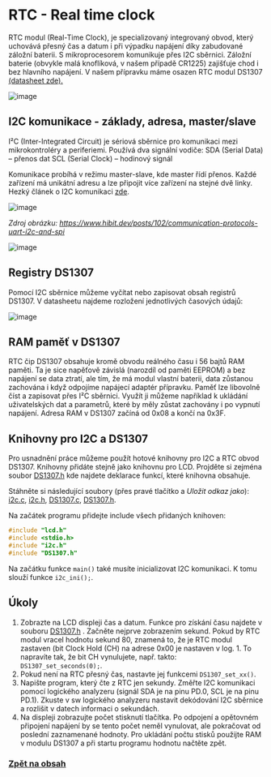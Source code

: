 # RTC - Real time clock

RTC modul (Real-Time Clock), je specializovaný integrovaný obvod, který uchovává přesný čas a datum i při výpadku napájení díky zabudované záložní baterii.
S mikroprocesorem komunikuje přes I2C sběrnici. Záložní baterie (obvykle malá knoflíková, v našem případě CR1225) zajišťuje chod i bez hlavního napájení. V našem přípravku máme osazen RTC modul DS1307 [(datasheet zde).](https://www.analog.com/media/en/technical-documentation/data-sheets/ds1307.pdf)

![image](https://github.com/user-attachments/assets/cce6d9e5-ccb2-46b5-b323-d633d9c3074b)

## I2C komunikace - základy, adresa, master/slave
I²C (Inter-Integrated Circuit) je sériová sběrnice pro komunikaci mezi mikrokontroléry a periferiemi. Používá dva signální vodiče:
SDA (Serial Data) – přenos dat
SCL (Serial Clock) – hodinový signál

Komunikace probíhá v režimu master-slave, kde master řídí přenos. Každé zařízení má unikátní adresu a lze připojit více zařízení na stejné dvě linky. Hezký článek o I2C komunikaci [zde](http://www.elektromys.eu/clanky/ele_i2c/clanek.html).

![image](https://github.com/user-attachments/assets/abc6c42b-abeb-4a6f-a850-ca47433e5dd9)
 
*Zdroj obrázku: https://www.hibit.dev/posts/102/communication-protocols-uart-i2c-and-spi*

![image](https://github.com/user-attachments/assets/8d93955c-0cee-41fa-94fe-6d2272da27a4)


## Registry DS1307
Pomocí I2C sběrnice můžeme vyčítat nebo zapisovat obsah registrů DS1307. V datasheetu najdeme rozložení jednotlivých časových údajů:

![image](https://github.com/user-attachments/assets/0fc05e64-ce7f-473a-a149-af28a7b3443b)


## RAM paměť v DS1307
RTC čip DS1307 obsahuje kromě obvodu reálného času i 56 bajtů RAM paměti. Ta je sice napěťově závislá (narozdíl od paměti EEPROM) a bez napájení se data ztratí, ale tím, že má modul vlastní baterii, data zůstanou zachována i když odpojíme napájecí adaptér přípravku. Paměť lze libovolně číst a zapisovat přes I²C sběrnici. Využít ji můžeme například k ukládání uživatelských dat a parametrů, které by měly zůstat zachovány i po vypnutí napájení. Adresa RAM v DS1307 začíná od 0x08 a končí na 0x3F.


## Knihovny pro I2C a DS1307
Pro usnadnění práce můžeme použít hotové knihovny pro I2C a  RTC obvod DS1307. Knihovny přidáte stejně jako knihovnu pro LCD. Projděte si zejména soubor [DS1307.h](files/DS1307.h) kde najdete deklarace funkcí, které knihovna obsahuje.

Stáhněte si následující soubory (přes pravé tlačítko a *Uložit odkaz jako*): [i2c.c](files/i2c.c),  [i2c.h](files/i2c.h), [DS1307.c](files/DS1307.c), [DS1307.h](files/DS1307.h).

Na začátek programu přidejte include všech přidaných knihoven:
```c
#include "lcd.h"
#include <stdio.h>
#include "i2c.h"
#include "DS1307.h"
```

Na začátku funkce ```main()``` také musíte inicializovat I2C komunikaci. K tomu slouží funkce ```i2c_ini();```.

## Úkoly
1. Zobrazte na LCD displeji čas a datum. Funkce pro získání času najdete v souboru [DS1307.h](files/DS1307.h) . Začněte nejprve zobrazením sekund. Pokud by RTC modul vracel hodnotu sekund 80, znamená to, že je RTC modul zastaven (bit Clock Hold (CH) na adrese 0x00 je nastaven v log. 1. To napravíte tak, že bit CH vynulujete, např. takto: ``` DS1307_set_seconds(0);```.
2. Pokud není na RTC přesný čas, nastavte jej funkcemi ```DS1307_set_xx()```.
3. Napište program, který čte z RTC jen sekundy. Změřte I2C komunikaci pomocí logického analyzeru (signál SDA je na pinu PD.0, SCL je na pinu PD.1). Zkuste v sw logického analyzeru nastavit dekódování I2C sběrnice a rozlišit v datech informaci o sekundách.
4. Na displeji zobrazujte počet stisknutí tlačítka. Po odpojení a opětovném připojení napájení by se tento počet neměl vynulovat, ale pokračovat od poslední zaznamenané hodnoty. Pro ukládání počtu stisků použijte RAM v modulu DS1307 a při startu programu hodnotu načtěte zpět.

### [Zpět na obsah](README.md)
